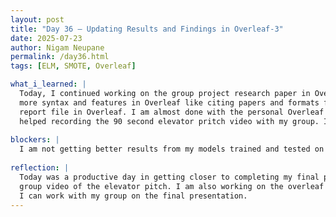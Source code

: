 ```yaml
---
layout: post
title: "Day 36 – Updating Results and Findings in Overleaf-3"
date: 2025-07-23
author: Nigam Neupane
permalink: /day36.html
tags: [ELM, SMOTE, Overleaf]

what_i_learned: |
  Today, I continued working on the group project research paper in Overleaf. I helped my team in writing our reports and findings in Overleaf and leared 
  more syntax and features in Overleaf like citing papers and formats for research papers. I also updated my results in bar graph form in the project 
  report file in Overleaf. I am almost done with the personal Overleaf report and only need to do minor adjustments by consulting with my mentors. I also 
  helped recording the 90 second elevator pritch video with my group. It turned out pretty well.
  
blockers: |
  I am not getting better results from my models trained and tested on balanced data with cross-validation.
  
reflection: |
  Today was a productive day in getting closer to completing my final project. I have already completed the project report research paper as well as the 
  group video of the elevator pitch. I am also working on the overleaf project given by CEAMLS. Once I am done with the reports and finalize the project,
  I can work with my group on the final presentation.
---
```

